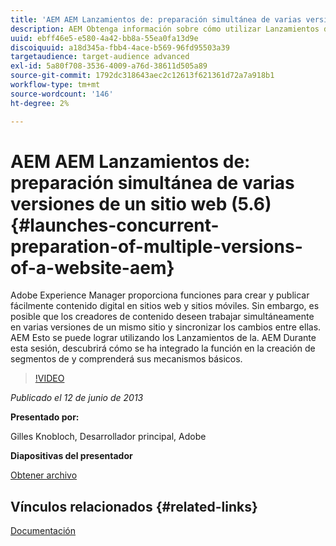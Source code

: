 ```yaml
---
title: 'AEM AEM Lanzamientos de: preparación simultánea de varias versiones de un sitio web (5.6)'
description: AEM Obtenga información sobre cómo utilizar Lanzamientos de para trabajar simultáneamente en varias versiones de un mismo sitio y sincronizar los cambios entre ellas. AEM AEM Descubra cómo se ha integrado Lanzamientos de la en, y conozca sus mecanismos básicos.
uuid: ebff46e5-e580-4a42-bb8a-55ea0fa13d9e
discoiquuid: a18d345a-fbb4-4ace-b569-96fd95503a39
targetaudience: target-audience advanced
exl-id: 5a80f708-3536-4009-a76d-38611d505a89
source-git-commit: 1792dc318643aec2c12613f621361d72a7a918b1
workflow-type: tm+mt
source-wordcount: '146'
ht-degree: 2%

---
```


# AEM AEM Lanzamientos de: preparación simultánea de varias versiones de un sitio web (5.6) {#launches-concurrent-preparation-of-multiple-versions-of-a-website-aem}

Adobe Experience Manager proporciona funciones para crear y publicar fácilmente contenido digital en sitios web y sitios móviles. Sin embargo, es posible que los creadores de contenido deseen trabajar simultáneamente en varias versiones de un mismo sitio y sincronizar los cambios entre ellas. AEM Esto se puede lograr utilizando los Lanzamientos de la. AEM Durante esta sesión, descubrirá cómo se ha integrado la función en la creación de segmentos de y comprenderá sus mecanismos básicos.

>[!VIDEO](https://video.tv.adobe.com/v/19579/?quality=9)

*Publicado el 12 de junio de 2013*

**Presentado por:**

Gilles Knobloch, Desarrollador principal, Adobe

**Diapositivas del presentador**

[Obtener archivo](assets/2013-06-12-launches-cqgems.pdf)

## Vínculos relacionados {#related-links}

[Documentación](https://docs.adobe.com/docs/en/cq/current/wcm/launches.html)

<!--
[Get back to the Overview](https://helpx.adobe.com/experience-manager/kt/eseminars/gems/aem-index.html)
-->
